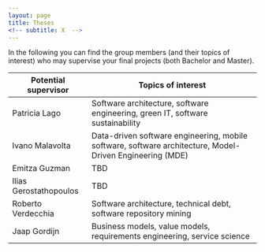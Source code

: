 ```yaml
---
layout: page
title: Theses
<!-- subtitle: X  -->
---
```


In the following you can find the group members (and their topics of interest) who may supervise your final projects (both Bachelor and Master).

| Potential supervisor | Topics of interest |
| --- | --- |
| Patricia Lago | Software architecture, software engineering, green IT, software sustainability |
| Ivano Malavolta | Data-driven software engineering, mobile software, software architecture, Model-Driven Engineering (MDE) |
| Emitza Guzman | TBD |
| Ilias Gerostathopoulos | TBD |
| Roberto Verdecchia | Software architecture, technical debt, software repository mining |
| Jaap Gordijn | Business models, value models, requirements engineering, service science |
